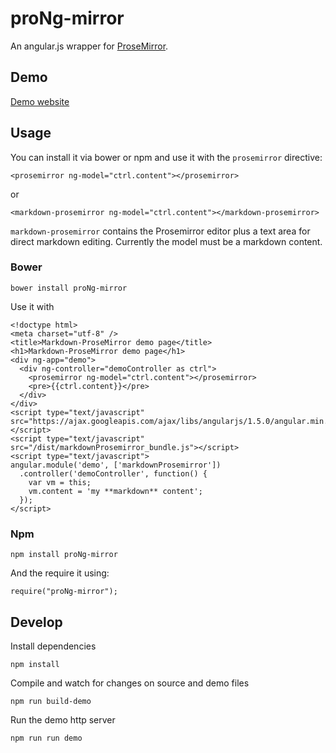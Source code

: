 # proNg-mirror

An angular.js wrapper for [ProseMirror](http://prosemirror.net/). 

## Demo

[Demo website](http://deltatre-webplu.github.io/proNg-mirror/)

## Usage

You can install it via bower or npm and use it with the `prosemirror` directive:

    <prosemirror ng-model="ctrl.content"></prosemirror>
    
or

    <markdown-prosemirror ng-model="ctrl.content"></markdown-prosemirror>

`markdown-prosemirror` contains the Prosemirror editor plus a text area for direct markdown editing.
Currently the model must be a markdown content.

### Bower

    bower install proNg-mirror
    
Use it with

    <!doctype html>
    <meta charset="utf-8" />
    <title>Markdown-ProseMirror demo page</title>
    <h1>Markdown-ProseMirror demo page</h1>
    <div ng-app="demo">
      <div ng-controller="demoController as ctrl">
        <prosemirror ng-model="ctrl.content"></prosemirror>
        <pre>{{ctrl.content}}</pre>
      </div>
    </div>
    <script type="text/javascript" src="https://ajax.googleapis.com/ajax/libs/angularjs/1.5.0/angular.min.js"></script>
    <script type="text/javascript" src="/dist/markdownProsemirror_bundle.js"></script>
    <script type="text/javascript">
    angular.module('demo', ['markdownProsemirror'])
      .controller('demoController', function() {
        var vm = this;
        vm.content = 'my **markdown** content';
      });
    </script>

### Npm

    npm install proNg-mirror
    
And the require it using:

    require("proNg-mirror");


## Develop

Install dependencies

    npm install
  
Compile and watch for changes on source and demo files

    npm run build-demo
  
Run the demo http server

    npm run run demo
  
